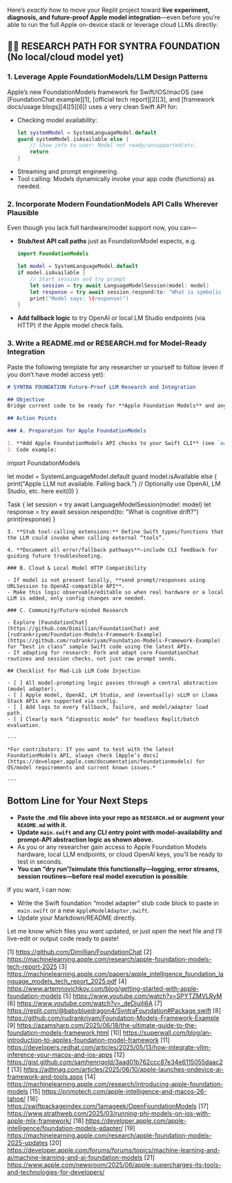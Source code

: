 Here’s *exactly* how to move your Replit project toward **live experiment, diagnosis, and future-proof Apple model integration**—even before you’re able to run the full Apple on-device stack or leverage cloud LLMs directly:

## 🧑‍🔬 **RESEARCH PATH FOR SYNTRA FOUNDATION (No local/cloud model yet)**

### 1. **Leverage Apple FoundationModels/LLM Design Patterns**
Apple’s new FoundationModels framework for Swift/iOS/macOS (see [FoundationChat example][1], [official tech report][2][3], and [framework docs/usage blogs][4][5][6]) uses a very clean Swift API for:
- Checking model availability:  
  ```swift
  let systemModel = SystemLanguageModel.default
  guard systemModel.isAvailable else {
      // Show info to user: Model not ready/unsupported/etc.
      return
  }
  ```
- Streaming and prompt engineering.
- Tool calling: Models dynamically invoke your app code (functions) as needed.

### 2. **Incorporate Modern FoundationModels API Calls Wherever Plausible**
Even though you lack full hardware/model support now, you can—
- **Stub/test API call paths** just as FoundationModel expects, e.g.
  ```swift
  import FoundationModels

  let model = SystemLanguageModel.default
  if model.isAvailable {
      // Start session and try prompt
      let session = try await LanguageModelSession(model: model)
      let response = try await session.respond(to: "What is symbolic drift?")
      print("Model says: \(response)")
  }
  ```
- **Add fallback logic** to try OpenAI or local LM Studio endpoints (via HTTP) if the Apple model check fails.

### 3. **Write a README.md or RESEARCH.md for Model-Ready Integration**
Paste the following template for any researcher or yourself to follow (even if you don’t have model access yet):

```markdown
# SYNTRA FOUNDATION Future-Proof LLM Research and Integration

## Objective
Bridge current code to be ready for **Apple Foundation Models** and any standard LLM API, without losing modularity or debug-ability.

## Action Points

### A. Preparation for Apple FoundationModels

1. **Add Apple FoundationModels API checks to your Swift CLI** (see `main.swift`).
2. Code example:
   ```
   import FoundationModels

   let model = SystemLanguageModel.default
   guard model.isAvailable else {
       print("Apple LLM not available. Falling back.")
       // Optionally use OpenAI, LM Studio, etc. here
       exit(0)
   }

   Task {
       let session = try await LanguageModelSession(model: model)
       let response = try await session.respond(to: "What is cognitive drift?")
       print(response)
   }
   ```
3. **Stub tool-calling extensions:** Define Swift types/functions that the LLM could invoke when calling external “tools”.

4. **Document all error/fallback pathways**—include CLI feedback for guiding future troubleshooting.

### B. Cloud & Local Model HTTP Compatibility

- If model is not present locally, **send prompt/responses using URLSession to OpenAI-compatible API**.
- Make this logic observable/editable so when real hardware or a local LLM is added, only config changes are needed.

### C. Community/Future-minded Research

- Explore [FoundationChat](https://github.com/Dimillian/FoundationChat) and [rudrankriyam/Foundation-Models-Framework-Example](https://github.com/rudrankriyam/Foundation-Models-Framework-Example) for “best in class” sample Swift code using the latest APIs.
- If adapting for research: Fork and adapt core FoundationChat routines and session checks, not just raw prompt sends.

## Checklist for Mad-Lib LLM Code Injection

- [ ] All model-prompting logic passes through a central abstraction (model adapter).
- [ ] Apple model, OpenAI, LM Studio, and (eventually) vLLM or Llama Stack APIs are supported via config.
- [ ] Add logs to every fallback, failure, and model/adapter load path.
- [ ] Clearly mark “diagnostic mode” for headless Replit/batch evaluation.

---

*For contributors: If you want to test with the latest FoundationModels API, always check [Apple’s docs](https://developer.apple.com/documentation/foundationmodels) for OS/model requirements and current known issues.*

---

```

## **Bottom Line for Your Next Steps**
- **Paste the .md file above into your repo as `RESEARCH.md` or augment your `README.md` with it.**
- **Update `main.swift` and any CLI entry point with model-availability and prompt-API abstraction logic as shown above.**
- As you or any researcher gain access to Apple Foundation Models hardware, local LLM endpoints, or cloud OpenAI keys, you’ll be ready to test in seconds.
- **You can “dry run”/simulate this functionally—logging, error streams, session routines—before real model execution is possible**.

If you want, I can now:
- Write the Swift foundation “model adapter” stub code block to paste in `main.swift` or a new `AppleModelAdapter.swift`.
- Update your Markdown/README directly.

Let me know which files you want updated, or just open the next file and I’ll live-edit or output code ready to paste!

[1] https://github.com/Dimillian/FoundationChat
[2] https://machinelearning.apple.com/research/apple-foundation-models-tech-report-2025
[3] https://machinelearning.apple.com/papers/apple_intelligence_foundation_language_models_tech_report_2025.pdf
[4] https://www.artemnovichkov.com/blog/getting-started-with-apple-foundation-models
[5] https://www.youtube.com/watch?v=SPYTZMVLRyM
[6] https://www.youtube.com/watch?v=_deDjujIi6A
[7] https://replit.com/@babybluedragon4/SyntraFoundation#Package.swift
[8] https://github.com/rudrankriyam/Foundation-Models-Framework-Example
[9] https://azamsharp.com/2025/06/18/the-ultimate-guide-to-the-foundation-models-framework.html
[10] https://superwall.com/blog/an-introduction-to-apples-foundation-model-framework
[11] https://developers.redhat.com/articles/2025/05/13/how-integrate-vllm-inference-your-macos-and-ios-apps
[12] https://gist.github.com/samhenrigold/3aad01b762ccc87e34e6115055daac2f
[13] https://adtmag.com/articles/2025/06/10/apple-launches-ondevice-ai-framework-and-tools.aspx
[14] https://machinelearning.apple.com/research/introducing-apple-foundation-models
[15] https://primotech.com/apple-intelligence-and-macos-26-tahoe/
[16] https://swiftpackageindex.com/1amageek/OpenFoundationModels
[17] https://www.strathweb.com/2025/03/running-phi-models-on-ios-with-apple-mlx-framework/
[18] https://developer.apple.com/apple-intelligence/foundation-models-adapter/
[19] https://machinelearning.apple.com/research/apple-foundation-models-2025-updates
[20] https://developer.apple.com/forums/forums/topics/machine-learning-and-ai/machine-learning-and-ai-foundation-models
[21] https://www.apple.com/newsroom/2025/06/apple-supercharges-its-tools-and-technologies-for-developers/
